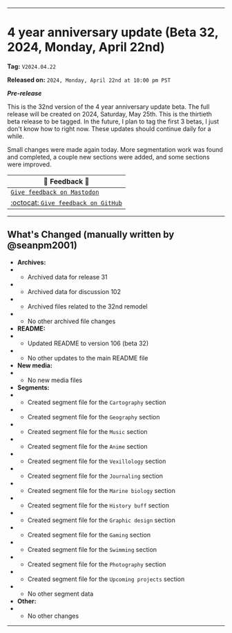 ***

# 4 year anniversary update (Beta 32, 2024, Monday, April 22nd)

**Tag:** `V2024.04.22`

**Released on:** `2024, Monday, April 22nd at 10:00 pm PST`

***Pre-release***

This is the 32nd version of the 4 year anniversary update beta. The full release will be created on 2024, Saturday, May 25th. This is the thirtieth beta release to be tagged. In the future, I plan to tag the first 3 betas, I just don't know how to right now. These updates should continue daily for a while.

Small changes were made again today. More segmentation work was found and completed, a couple new sections were added, and some sections were improved.

| 📣️ Feedback 💬️ |
|---|
| [`Give feedback on Mastodon`](https://techhub.social/deck/@seanpm2001/112237731368032617) |
| [:octocat: `Give feedback on GitHub`](https://github.com/seanpm2001/seanpm2001/discussions/103/) |

---

## What's Changed (manually written by @seanpm2001)

- **Archives:**
- - Archived data for release 31
- - Archived data for discussion 102
- - Archived files related to the 32nd remodel
- - No other archived file changes
- **README:**
- - Updated README to version 106 (beta 32)
- - No other updates to the main README file
- **New media:**
- - No new media files
- **Segments:**
- - Created segment file for the `Cartography` section
- - Created segment file for the `Geography` section
- - Created segment file for the `Music` section
- - Created segment file for the `Anime` section
- - Created segment file for the `Vexillology` section
- - Created segment file for the `Journaling` section
- - Created segment file for the `Marine biology` section
- - Created segment file for the `History buff` section
- - Created segment file for the `Graphic design` section
- - Created segment file for the `Gaming` section
- - Created segment file for the `Swimming` section
- - Created segment file for the `Photography` section
- - Created segment file for the `Upcoming projects` section
- - No other segment data
- **Other:**
- - No other changes

***

